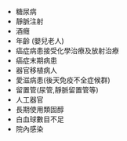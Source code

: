 - 糖尿病 
- 靜脈注射 
- 酒癮 
- 年齡 (嬰兒老人) 
- 癌症病患接受化學治療及放射治療 
- 癌症末期病患 
- 器官移植病人 
- 愛滋病患(後天免疫不全症候群) 
- 留置管(尿管,靜脈留置管等) 
- 人工器官 
- 長期使用類固醇 
- 白血球數目不足 
- 院內感染